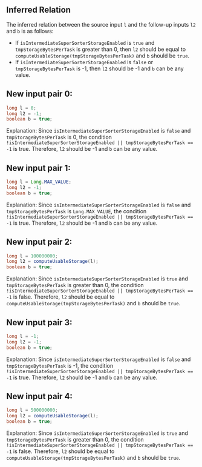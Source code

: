 ## Inferred Relation
The inferred relation between the source input `l` and the follow-up inputs `l2` and `b` is as follows:
- If `isIntermediateSuperSorterStorageEnabled` is `true` and `tmpStorageBytesPerTask` is greater than 0, then `l2` should be equal to `computeUsableStorage(tmpStorageBytesPerTask)` and `b` should be `true`.
- If `isIntermediateSuperSorterStorageEnabled` is `false` or `tmpStorageBytesPerTask` is -1, then `l2` should be -1 and `b` can be any value.

## New input pair 0:
```java
long l = 0;
long l2 = -1;
boolean b = true;
```
Explanation: Since `isIntermediateSuperSorterStorageEnabled` is `false` and `tmpStorageBytesPerTask` is 0, the condition `!isIntermediateSuperSorterStorageEnabled || tmpStorageBytesPerTask == -1` is true. Therefore, `l2` should be -1 and `b` can be any value.

## New input pair 1:
```java
long l = Long.MAX_VALUE;
long l2 = -1;
boolean b = true;
```
Explanation: Since `isIntermediateSuperSorterStorageEnabled` is `false` and `tmpStorageBytesPerTask` is `Long.MAX_VALUE`, the condition `!isIntermediateSuperSorterStorageEnabled || tmpStorageBytesPerTask == -1` is true. Therefore, `l2` should be -1 and `b` can be any value.

## New input pair 2:
```java
long l = 100000000;
long l2 = computeUsableStorage(l);
boolean b = true;
```
Explanation: Since `isIntermediateSuperSorterStorageEnabled` is `true` and `tmpStorageBytesPerTask` is greater than 0, the condition `!isIntermediateSuperSorterStorageEnabled || tmpStorageBytesPerTask == -1` is false. Therefore, `l2` should be equal to `computeUsableStorage(tmpStorageBytesPerTask)` and `b` should be `true`.

## New input pair 3:
```java
long l = -1;
long l2 = -1;
boolean b = true;
```
Explanation: Since `isIntermediateSuperSorterStorageEnabled` is `false` and `tmpStorageBytesPerTask` is -1, the condition `!isIntermediateSuperSorterStorageEnabled || tmpStorageBytesPerTask == -1` is true. Therefore, `l2` should be -1 and `b` can be any value.

## New input pair 4:
```java
long l = 500000000;
long l2 = computeUsableStorage(l);
boolean b = true;
```
Explanation: Since `isIntermediateSuperSorterStorageEnabled` is `true` and `tmpStorageBytesPerTask` is greater than 0, the condition `!isIntermediateSuperSorterStorageEnabled || tmpStorageBytesPerTask == -1` is false. Therefore, `l2` should be equal to `computeUsableStorage(tmpStorageBytesPerTask)` and `b` should be `true`.